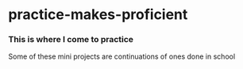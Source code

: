 # practice-makes-proficient


### This is where I come to practice

Some of these mini projects are continuations of ones done in school 